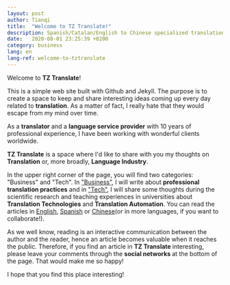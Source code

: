 ```yaml
---
layout: post
author: Tianqi
title:  "Welcome to TZ Translate!"
description: Spanish/Catalan/English to Chinese specialized translation service. TZ Translate is a space about Translation and Language Industry. You can find information about professional translation practices, scientific research and teaching experiences in universities about Translation Technologies and Translation Automation.
date:   2020-08-01 23:25:39 +0200
category: business
lang: en
lang-ref: welcome-to-tztranslate
---
```

Welcome to <b>TZ Translate</b>!

This is a simple web site built with Github and Jekyll. The purpose is to create a space to keep and share interesting ideas coming up every day related to <b>translation</b>. As a matter of fact, I really hate that they would escape from my mind over time.

As a <b>translator</b> and a <b>language service provider</b> with 10 years of professional experience, I have been working with wonderful clients worldwide.

<b>TZ Translate</b> is a space where I'd like to share with you my thoughts on <b>Translation</b> or, more broadly, <b>Language Industry</b>. 

In the upper right corner of the page, you will find two categories: "Business" and "Tech". In ["Business"](https://tztranslate.com/blog-business/), I will write about <b>professional translation practices</b> and in ["Tech"](https://tztranslate.com/blog-tech/), I will share some thoughts during the scientific research and teaching experiences in universities about <b>Translation Technologies</b> and <b>Translation Automation</b>. You can read the articles in [English](https://tztranslate.com/en/business/2020/08/01/welcome-to-tztranslate.html), [Spanish](https://tztranslate.com/es/business/2020/08/01/bienvenido-a-tztranslate.html) or [Chinese](https://tztranslate.com/zh-cn/business/2020/08/01/welcome-to-tztranslate-zh.html)(or in more languages, if you want to collaborate!).

As we well know, reading is an interactive communication between the author and the reader, hence an article becomes valuable when it reaches the public. Therefore, if you find an article in <b> TZ Translate </b> interesting, please leave your comments through the <b> social networks </b> at the bottom of the page. That would make me so happy!

I hope that you find this place interesting!